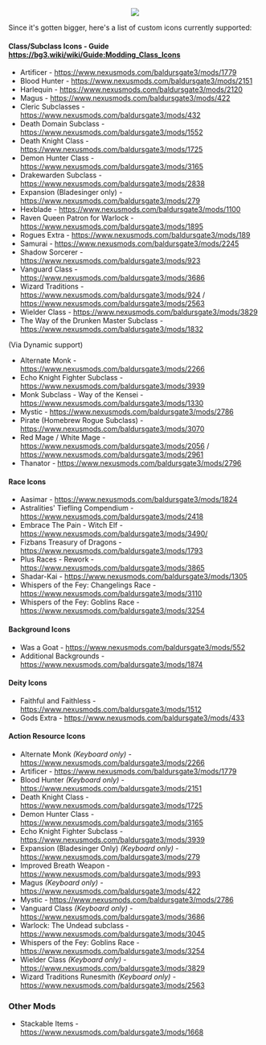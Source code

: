 
<p align="middle">
  <img src="https://i.imgur.com/6Zso95t.png">
</p>

Since it's gotten bigger, here's a list of custom icons currently supported:

#### Class/Subclass Icons - Guide https://bg3.wiki/wiki/Guide:Modding_Class_Icons
- Artificer - https://www.nexusmods.com/baldursgate3/mods/1779
- Blood Hunter - https://www.nexusmods.com/baldursgate3/mods/2151
- Harlequin - https://www.nexusmods.com/baldursgate3/mods/2120
- Magus - https://www.nexusmods.com/baldursgate3/mods/422
- Cleric Subclasses - https://www.nexusmods.com/baldursgate3/mods/432
- Death Domain Subclass - https://www.nexusmods.com/baldursgate3/mods/1552
- Death Knight Class - https://www.nexusmods.com/baldursgate3/mods/1725
- Demon Hunter Class - https://www.nexusmods.com/baldursgate3/mods/3165
- Drakewarden Subclass - https://www.nexusmods.com/baldursgate3/mods/2838
- Expansion (Bladesinger only) - https://www.nexusmods.com/baldursgate3/mods/279
- Hexblade - https://www.nexusmods.com/baldursgate3/mods/1100
- Raven Queen Patron for Warlock - https://www.nexusmods.com/baldursgate3/mods/1895
- Rogues Extra - https://www.nexusmods.com/baldursgate3/mods/189
- Samurai - https://www.nexusmods.com/baldursgate3/mods/2245
- Shadow Sorcerer - https://www.nexusmods.com/baldursgate3/mods/923
- Vanguard Class - https://www.nexusmods.com/baldursgate3/mods/3686
- Wizard Traditions - https://www.nexusmods.com/baldursgate3/mods/924 / https://www.nexusmods.com/baldursgate3/mods/2563
- Wielder Class - https://www.nexusmods.com/baldursgate3/mods/3829
- The Way of the Drunken Master Subclass - https://www.nexusmods.com/baldursgate3/mods/1832

(Via Dynamic support)
- Alternate Monk - https://www.nexusmods.com/baldursgate3/mods/2266
- Echo Knight Fighter Subclass - https://www.nexusmods.com/baldursgate3/mods/3939
- Monk Subclass - Way of the Kensei - https://www.nexusmods.com/baldursgate3/mods/1330
- Mystic - https://www.nexusmods.com/baldursgate3/mods/2786
- Pirate (Homebrew Rogue Subclass) - https://www.nexusmods.com/baldursgate3/mods/3070
- Red Mage / White Mage - https://www.nexusmods.com/baldursgate3/mods/2056 / https://www.nexusmods.com/baldursgate3/mods/2961
- Thanator - https://www.nexusmods.com/baldursgate3/mods/2796


#### Race Icons
- Aasimar - https://www.nexusmods.com/baldursgate3/mods/1824
- Astralities' Tiefling Compendium - https://www.nexusmods.com/baldursgate3/mods/2418
- Embrace The Pain - Witch Elf - https://www.nexusmods.com/baldursgate3/mods/3490/
- Fizbans Treasury of Dragons - https://www.nexusmods.com/baldursgate3/mods/1793
- Plus Races - Rework - https://www.nexusmods.com/baldursgate3/mods/3865
- Shadar-Kai - https://www.nexusmods.com/baldursgate3/mods/1305
- Whispers of the Fey: Changelings Race - https://www.nexusmods.com/baldursgate3/mods/3110
- Whispers of the Fey: Goblins Race - https://www.nexusmods.com/baldursgate3/mods/3254


#### Background Icons
- Was a Goat - https://www.nexusmods.com/baldursgate3/mods/552
- Additional Backgrounds - https://www.nexusmods.com/baldursgate3/mods/1874

#### Deity Icons
- Faithful and Faithless - https://www.nexusmods.com/baldursgate3/mods/1512
- Gods Extra - https://www.nexusmods.com/baldursgate3/mods/433

#### Action Resource Icons
- Alternate Monk *(Keyboard only)* - https://www.nexusmods.com/baldursgate3/mods/2266
- Artificer - https://www.nexusmods.com/baldursgate3/mods/1779
- Blood Hunter *(Keyboard only)* - https://www.nexusmods.com/baldursgate3/mods/2151
- Death Knight Class - https://www.nexusmods.com/baldursgate3/mods/1725
- Demon Hunter Class - https://www.nexusmods.com/baldursgate3/mods/3165
- Echo Knight Fighter Subclass - https://www.nexusmods.com/baldursgate3/mods/3939
- Expansion (Bladesinger Only) *(Keyboard only)* - https://www.nexusmods.com/baldursgate3/mods/279
- Improved Breath Weapon - https://www.nexusmods.com/baldursgate3/mods/993
- Magus *(Keyboard only)* - https://www.nexusmods.com/baldursgate3/mods/422
- Mystic - https://www.nexusmods.com/baldursgate3/mods/2786
- Vanguard Class *(Keyboard only)* - https://www.nexusmods.com/baldursgate3/mods/3686
- Warlock: The Undead subclass - https://www.nexusmods.com/baldursgate3/mods/3045
- Whispers of the Fey: Goblins Race - https://www.nexusmods.com/baldursgate3/mods/3254
- Wielder Class *(Keyboard only)* - https://www.nexusmods.com/baldursgate3/mods/3829
- Wizard Traditions Runesmith *(Keyboard only)* - https://www.nexusmods.com/baldursgate3/mods/2563

### Other Mods
- Stackable Items - https://www.nexusmods.com/baldursgate3/mods/1668